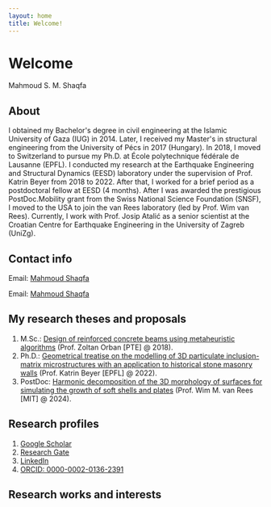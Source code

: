 ```yaml
---
layout: home
title: Welcome!
---
```


Welcome
=======
Mahmoud S. M. Shaqfa


## About

I obtained my Bachelor's degree in civil engineering at the Islamic University of Gaza (IUG) in 2014.
Later, I received my Master's in structural engineering from the University of Pécs in 2017 (Hungary).
In 2018, I moved to Switzerland to pursue my Ph.D. at École polytechnique fédérale de Lausanne (EPFL).
I conducted my research at the Earthquake Engineering and Structural Dynamics (EESD) laboratory under the supervision of Prof. Katrin Beyer from 2018 to 2022.
After that, I worked for a brief period as a postdoctoral fellow at EESD (4 months).
After I was awarded the prestigious PostDoc.Mobility grant from the Swiss National Science Foundation (SNSF), I moved to the USA to join the van Rees laboratory (led by Prof. Wim van Rees).
Currently, I work with Prof. Josip Atalić as a senior scientist at the Croatian Centre for Earthquake Engineering in the University of Zagreb (UniZg).


## Contact info

Email: [Mahmoud Shaqfa](mailto:msshaqfa@hotmail.com)

Email: [Mahmoud Shaqfa](mailto:mshaqfa@mit.edu)



## My research theses and proposals

1. M.Sc.: [Design of reinforced concrete beams using metaheuristic algorithms](https://link.springer.com/article/10.1007/s00158-019-02252-4) (Prof. Zoltan Orban [PTE] @ 2018).
2. Ph.D.: [Geometrical treatise on the modelling of 3D particulate inclusion-matrix microstructures with an application to historical stone masonry walls](https://infoscience.epfl.ch/record/297175?ln=en&v=pdf) (Prof. Katrin Beyer [EPFL] @ 2022).
3. PostDoc: [Harmonic decomposition of the 3D morphology of surfaces for simulating the growth of soft shells and plates](https://data.snf.ch/grants/grant/211088) (Prof. Wim M. van Rees [MIT] @ 2024).

## Research profiles
1. [Google Scholar](https://scholar.google.ch/citations?user=yaTyu9MAAAAJ&hl=en)
2. [Research Gate](https://www.researchgate.net/profile/Mahmoud-Shaqfa)
3. [LinkedIn](linkedin.com/in/mahmoud-shaqfa)
4. [ORCID: 0000-0002-0136-2391](https://orcid.org/my-orcid?orcid=0000-0002-0136-2391)

## Research works and interests
